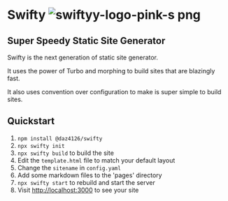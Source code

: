 # Swifty ![swiftyy-logo-pink-s png](https://github.com/user-attachments/assets/22fde975-7e2d-48e3-a253-41ea464d27f4)

## Super Speedy Static Site Generator

Swifty is the next generation of static site generator.

It uses the power of Turbo and morphing to build sites that are blazingly fast.

It also uses convention over configuration to make is super simple to build sites.

## Quickstart

1. `npm install @daz4126/swifty`
2. `npx swifty init`
3. `npx swifty build` to build the site
4. Edit the `template.html` file to match your default layout
5. Change the `sitename` in `config.yaml`
6. Add some markdown files to the 'pages' directory
7. `npx swifty start` to rebuild and start the server
8. Visit [http://localhost:3000](http://localhost:3000) to see your site
